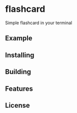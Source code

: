 # flashcard
Simple flashcard in your terminal

## Example

## Installing

## Building

## Features

## License
